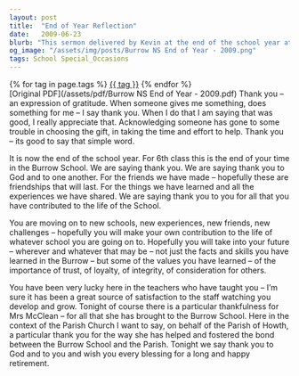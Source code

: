 ```yaml
---
layout: post
title:  "End of Year Reflection"
date:   2009-06-23
blurb: "This sermon delivered by Kevin at the end of the school year at Burrow National School emphasizes the importance of gratitude. It highlights the significance of saying 'thank you' and acknowledging the effort and kindness of others. The sermon also addresses the transition of students moving on to new schools and experiences, and the values they carry with them."
og_image: "/assets/img/posts/Burrow NS End of Year - 2009.png"
tags: School Special_Occasions
---    
```

<div class="tag-pills">
    {% for tag in page.tags %}
    <a href="{{ site.baseurl }}/tag/{{ tag | slugify }}" class="tag-pill">{{ tag }}</a>
    {% endfor %}
</div>
[Original PDF](/assets/pdf/Burrow NS End of Year - 2009.pdf)
Thank you – an expression of gratitude. When someone gives me something, does something for me – I say thank you. When I do that I am saying that was good, I really appreciate that. Acknowledging someone has gone to some trouble in choosing the gift, in taking the time and effort to help. Thank you – its good to say that simple word.

It is now the end of the school year. For 6th class this is the end of your time in the Burrow School. We are saying thank you. We are saying thank you to God and to one another. For the friends we have made – hopefully these are friendships that will last. For the things we have learned and all the experiences we have shared. We are saying thank you to you for all that you have contributed to the life of the School.

You are moving on to new schools, new experiences, new friends, new challenges – hopefully you will make your own contribution to the life of whatever school you are going on to. Hopefully you will take into your future – wherever and whatever that may be – not just the facts and skills you have learned in the Burrow – but some of the values you have learned – of the importance of trust, of loyalty, of integrity, of consideration for others.

You have been very lucky here in the teachers who have taught you – I’m sure it has been a great source of satisfaction to the staff watching you develop and grow. Tonight of course there is a particular thankfulness for Mrs McClean – for all that she has brought to the Burrow School. Here in the context of the Parish Church I want to say, on behalf of the Parish of Howth, a particular thank you for the way she has helped and fostered the bond between the Burrow School and the Parish. Tonight we say thank you to God and to you and wish you every blessing for a long and happy retirement.
